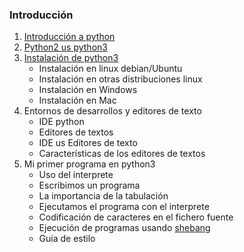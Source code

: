 ### Introducción

1. [Introducción a python](u1)
2. [Python2 us python3](u2)
3. [Instalación de python3](u3)
	* Instalación en linux debian/Ubuntu
	* Instalación en otras distribuciones linux
	* Instalación en Windows
	* Instalación en Mac
4. Entornos de desarrollos y editores de texto
	* IDE python
	* Editores de textos
	* IDE us Editores de texto
	* Características de los editores de textos
5. Mi primer programa en python3
	* Uso del interprete
	* Escribimos un programa
	* La importancia de la tabulación
	* Ejecutamos el programa con el interprete
	* Codificación de caracteres en el fichero fuente
	* Ejecución de programas usando [shebang](https://es.wikipedia.org/wiki/Shebang)
	* Guía de estilo